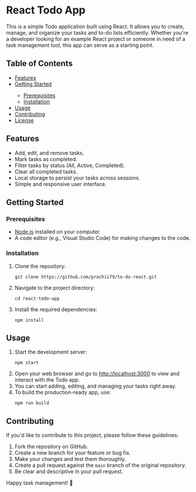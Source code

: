 <!DOCTYPE html>
<html lang="en">
<head>
    <meta charset="UTF-8">
    <meta name="viewport" content="width=device-width, initial-scale=1.0">
</head>
<body>
    <h1>React Todo App</h1>
    <p>This is a simple Todo application built using React. It allows you to create, manage, and organize your tasks and to-do lists efficiently. Whether you're a developer looking for an example React project or someone in need of a task management tool, this app can serve as a starting point.</p>
    <h2>Table of Contents</h2>
    <ul>
        <li><a href="#features">Features</a></li>
        <li><a href="#getting-started">Getting Started</a></li>
            <ul>
                <li><a href="#prerequisites">Prerequisites</a></li>
                <li><a href="#installation">Installation</a></li>
            </ul>
        <li><a href="#usage">Usage</a></li>
        <li><a href="#contributing">Contributing</a></li>
        <li><a href="#license">License</a></li>
    </ul>
    <h2 id="features">Features</h2>
    <ul>
        <li>Add, edit, and remove tasks.</li>
        <li>Mark tasks as completed.</li>
        <li>Filter tasks by status (All, Active, Completed).</li>
        <li>Clear all completed tasks.</li>
        <li>Local storage to persist your tasks across sessions.</li>
        <li>Simple and responsive user interface.</li>
    </ul>
    <h2 id="getting-started">Getting Started</h2>
    <h3 id="prerequisites">Prerequisites</h3>
    <ul>
        <li><a href="https://nodejs.org/">Node.js</a> installed on your computer.</li>
        <li>A code editor (e.g., Visual Studio Code) for making changes to the code.</li>
    </ul>
    <h3 id="installation">Installation</h3>
    <ol>
        <li>Clone the repository:
            <pre><code>git clone https://github.com/prachii79/to-do-react.git</code></pre>
        </li>
        <li>Navigate to the project directory:
            <pre><code>cd react-todo-app</code></pre>
        </li>
        <li>Install the required dependencies:
            <pre><code>npm install</code></pre>
        </li>
    </ol>
    <h2 id="usage">Usage</h2>
    <ol>
        <li>Start the development server:
            <pre><code>npm start</code></pre>
        </li>
        <li>Open your web browser and go to <a href="http://localhost:3000">http://localhost:3000</a> to view and interact with the Todo app.</li>
        <li>You can start adding, editing, and managing your tasks right away.</li>
        <li>To build the production-ready app, use:
            <pre><code>npm run build</code></pre>
        </li>
    </ol>
    <h2 id="contributing">Contributing</h2>
    <p>If you'd like to contribute to this project, please follow these guidelines:</p>
    <ol>
        <li>Fork the repository on GitHub.</li>
        <li>Create a new branch for your feature or bug fix.</li>
        <li>Make your changes and test them thoroughly.</li>
        <li>Create a pull request against the <code>main</code> branch of the original repository.</li>
        <li>Be clear and descriptive in your pull request.</li>
    </ol>
    <p>Happy task management! 🚀</p>
</body>
</html>
